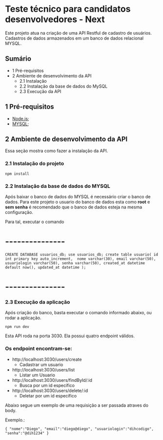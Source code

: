 # Teste técnico para candidatos desenvolvedores - Next


Este projeto atua na criação de uma API Restful de cadastro de usuários. Cadastros de dados armazenados em um banco de dados relacional MYSQL.

## Sumário
* 1 Pré-requisitos
* 2 Ambiente de desenvolvimento da API
	* 2.1 Instalação
    * 2.2 Instalação da base de dados do MySQL
    * 2.3 Execução da API

## 1 Pré-requisitos
- [Node.js](https://nodejs.org/en/download/);
- [MYSQL](https://sourceforge.net/projects/wampserver/postdownload);

## 2 Ambiente de desenvolvimento da API

Essa seção mostra como fazer a instalação da API.

### 2.1 Instalação do projeto
`npm install`

### 2.2 Instalação da base de dados do MYSQL

Após baixar o banco de dados do MYSQL é necessário criar o banco de dados. Para este projeto o usuario do banco de dados esta como **root** e **sem senha** é recomendado que o banco de dados esteja na mesma configuração.

Para tal, executar o comando 
# ---------------
`CREATE DATABASE usuarios_db;
use usuarios_db;
create table usuario(
id int primary key auto_increment, 
nome varchar(30), email varchar(50), usuariologin varchar(50), senha varchar(50),
created_at datetime default now(),
updated_at datetime
);`
# ---------------

### 2.3 Execução da aplicação
Após criação do banco, basta executar o comando informado abaixo, ou rodar a aplicação.

 `npm run dev`

Esta API roda na porta 3030. Ela possui quatro endpoint válidos.

### Os endpoint encontram-se:
* http://localhost:3030/users/create
	* Cadastrar um usuario
* http://localhost:3030/users/list
	* Listar um Usuario
* http://localhost:3030/users/findById/:id
	* Busca por um id especifico
* http://localhost:3030/users/delete/:id
	* Deletar por um id especifico

Abaixo segue um exemplo de uma requisição a ser passada atraves do body.

Exemplo.:

`{
	"nome":"Diego",
	"email":"diego@diego",
	"usuariologin":"dihcodigo",
	"senha":"@dih1234"
}`
